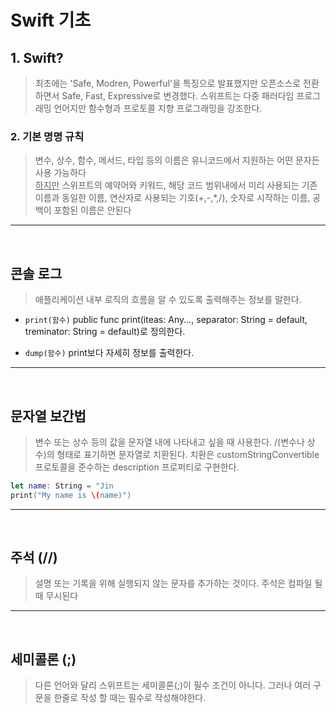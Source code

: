 # Swift 기초 

## 1. Swift?

> 최초에는 'Safe, Modren, Powerful'을 특징으로 발표했지만 오픈소스로 전환하면서 Safe, Fast, Expressive로 변경했다.
스위프트는 다중 패러다임 프로그래밍 언어지만 함수형과 프로토콜 지향 프로그래밍을 강조한다.
> 

### 2. 기본 명명 규칙

> 변수, 상수, 함수, 메서드, 타입 등의 이름은 유니코드에서 지원하는 어떤 문자든 사용 가능하다 <br/>
<u>하지만</u> 스위프트의 예약어와 키워드, 해당 코드 범위내에서 미리 사용되는 기존 이름과 동일한 이름, 연산자로 사용되는 기호(+,-,*,/), 숫자로 시작하는 이름, 공백이 포함된 이름은 안된다

----------------

 <br/>

## 콘솔 로그

> 애플리케이션 내부 로직의 흐름을 알 수 있도록 출력해주는 정보를 말한다.

- `print(함수)`
public func print(iteas: Any..., separator: String = default, treminator: String = default)로 정의한다.

- `dump(함수)`
print보다 자세히 정보를 출력한다.

----------------

<br/>


## 문자열 보간법

> 변수 또는 상수 등의 값을 문자열 내에 나타내고 싶을 때 사용한다. 
> /(변수나 상수)의 형태로 표기하면 문자열로 치환된다. 치환은  customStringConvertible 프로토콜을 준수하는 description 프로퍼티로 구현한다.

```swift
let name: String = "Jin
print("My name is \(name)")
```
----------------

<br/>

## 주석 (//)
> 설명 또는 기록을 위해 실행되지 않는 문자를 추가하는 것이다.
> 주석은 컴파일 될 때 무시된다

----------------

<br/>

## 세미콜론 (;)
> 다른 언어와 달리 스위프트는 세미콜론(;)이 필수 조건이 아니다.
> 그러나 여러 구문을 한줄로 작성 할 때는 필수로 작성해야한다.
